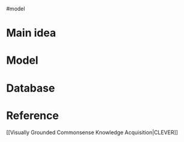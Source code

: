 #model
# Main idea

# Model


# Database

# Reference

[[Visually Grounded Commonsense Knowledge Acquisition|CLEVER]]